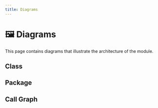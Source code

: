 ```yaml
---
title: Diagrams
---
```


# 🖼️ Diagrams

This page contains diagrams that illustrate the architecture of the module.

## Class

## Package

## Call Graph
